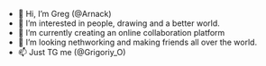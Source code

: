 - 👋 Hi, I’m Greg (@Arnack)
- 👀 I’m interested in people, drawing and a better world.
- 🌱 I’m currently creating an online collaboration platform
- 💞️ I’m looking nethworking and making friends all over the world.
- 📫 Just TG me (@Grigoriy_O) 

<!---
Arnack/Arnack is a ✨ special ✨ repository because its `README.md` (this file) appears on your GitHub profile.
You can click the Preview link to take a look at your changes.
--->

